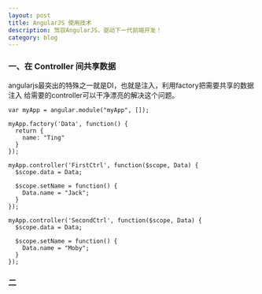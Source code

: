 ```yaml
---
layout: post
title: AngularJS 使用技术
description: 驾驭AngularJS，驱动下一代前端开发！
category: blog
---
```


### 一、在 Controller 间共享数据

angularjs最突出的特殊之一就是DI，也就是注入，利用factory把需要共享的数据注入
给需要的controller可以干净漂亮的解决这个问题。

    var myApp = angular.module("myApp", []);
    
    myApp.factory('Data', function() {
      return {
        name: "Ting"
      }
    });
    
    myApp.controller('FirstCtrl', function($scope, Data) {
      $scope.data = Data;
    
      $scope.setName = function() {
        Data.name = "Jack";
      }
    });
    
    myApp.controller('SecondCtrl', function($scope, Data) {
      $scope.data = Data;
    
      $scope.setName = function() {
        Data.name = "Moby";
      }
    });
    
### 二

[Beetaa]:    http://beetaa.com  "Beetaa"
